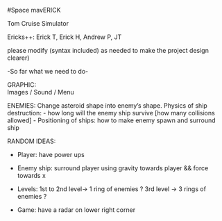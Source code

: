 #Space mavERICK

Tom Cruise Simulator

 Ericks++: Erick T, Erick H, Andrew P, JT
 
 please modify (syntax included) as needed to make the project design clearer)
 

-So far what we need to do-

GRAPHIC:	
		Images / Sound / Menu

ENEMIES:
		Change asteroid shape into enemy’s shape.
		Physics of ship destruction:
		  - how long will the enemy ship survive [how many collisions allowed]
		  - Positioning of ships: how to make enemy spawn and surround ship

RANDOM IDEAS:
- Player: have power ups

- Enemy ship: surround player using gravity towards player && force towards x
		
- Levels: 1st to 2nd level→ 1 ring of enemies ?
	   3rd level 	→ 3 rings of enemies ? 

- Game: have a radar on lower right corner
